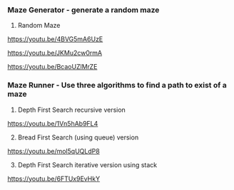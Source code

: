 
### Maze Generator - generate a random maze

1. Random Maze

https://youtu.be/4BVG5mA6UzE

https://youtu.be/JKMu2cw0rmA

https://youtu.be/BcaoUZlMrZE




### Maze Runner - Use three algorithms to find a path to exist of a maze

1. Depth First Search recursive version

https://youtu.be/1Vn5hAb9FL4


2. Bread First Search (using queue) version

https://youtu.be/mol5qUQLdP8

3. Depth First Search iterative version using stack

https://youtu.be/6FTUx9EvHkY
